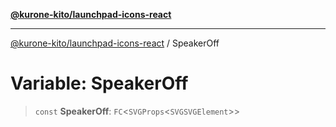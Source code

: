 [**@kurone-kito/launchpad-icons-react**](../README.md)

***

[@kurone-kito/launchpad-icons-react](../globals.md) / SpeakerOff

# Variable: SpeakerOff

> `const` **SpeakerOff**: `FC`\<`SVGProps`\<`SVGSVGElement`\>\>
